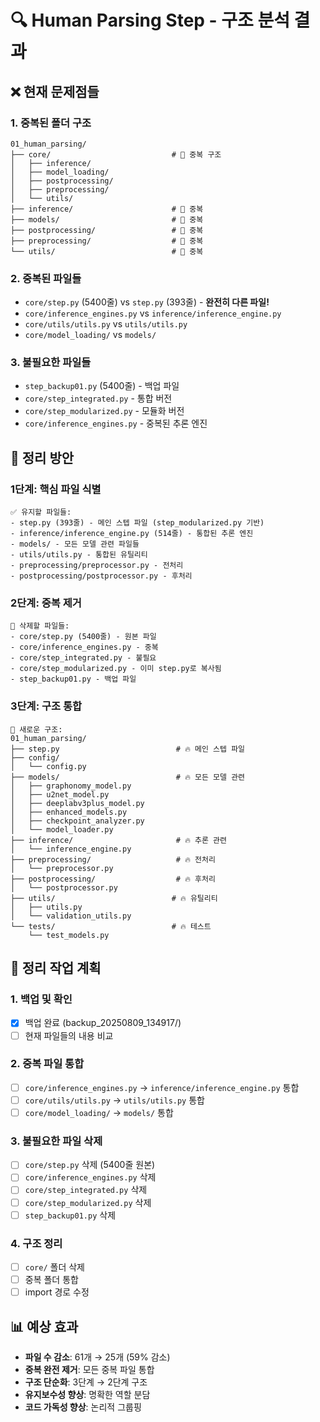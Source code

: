 # 🔍 Human Parsing Step - 구조 분석 결과

## ❌ **현재 문제점들**

### 1. **중복된 폴더 구조**
```
01_human_parsing/
├── core/                           # 🔴 중복 구조
│   ├── inference/
│   ├── model_loading/
│   ├── postprocessing/
│   ├── preprocessing/
│   └── utils/
├── inference/                      # 🔴 중복
├── models/                         # 🔴 중복
├── postprocessing/                 # 🔴 중복
├── preprocessing/                  # 🔴 중복
└── utils/                          # 🔴 중복
```

### 2. **중복된 파일들**
- `core/step.py` (5400줄) vs `step.py` (393줄) - **완전히 다른 파일!**
- `core/inference_engines.py` vs `inference/inference_engine.py`
- `core/utils/utils.py` vs `utils/utils.py`
- `core/model_loading/` vs `models/`

### 3. **불필요한 파일들**
- `step_backup01.py` (5400줄) - 백업 파일
- `core/step_integrated.py` - 통합 버전
- `core/step_modularized.py` - 모듈화 버전
- `core/inference_engines.py` - 중복된 추론 엔진

## 🎯 **정리 방안**

### 1단계: 핵심 파일 식별
```
✅ 유지할 파일들:
- step.py (393줄) - 메인 스텝 파일 (step_modularized.py 기반)
- inference/inference_engine.py (514줄) - 통합된 추론 엔진
- models/ - 모든 모델 관련 파일들
- utils/utils.py - 통합된 유틸리티
- preprocessing/preprocessor.py - 전처리
- postprocessing/postprocessor.py - 후처리
```

### 2단계: 중복 제거
```
🔴 삭제할 파일들:
- core/step.py (5400줄) - 원본 파일
- core/inference_engines.py - 중복
- core/step_integrated.py - 불필요
- core/step_modularized.py - 이미 step.py로 복사됨
- step_backup01.py - 백업 파일
```

### 3단계: 구조 통합
```
📁 새로운 구조:
01_human_parsing/
├── step.py                          # 🔥 메인 스텝 파일
├── config/
│   └── config.py
├── models/                          # 🔥 모든 모델 관련
│   ├── graphonomy_model.py
│   ├── u2net_model.py
│   ├── deeplabv3plus_model.py
│   ├── enhanced_models.py
│   ├── checkpoint_analyzer.py
│   └── model_loader.py
├── inference/                       # 🔥 추론 관련
│   └── inference_engine.py
├── preprocessing/                   # 🔥 전처리
│   └── preprocessor.py
├── postprocessing/                  # 🔥 후처리
│   └── postprocessor.py
├── utils/                          # 🔥 유틸리티
│   ├── utils.py
│   └── validation_utils.py
└── tests/                          # 🔥 테스트
    └── test_models.py
```

## 🚀 **정리 작업 계획**

### 1. 백업 및 확인
- [x] 백업 완료 (backup_20250809_134917/)
- [ ] 현재 파일들의 내용 비교

### 2. 중복 파일 통합
- [ ] `core/inference_engines.py` → `inference/inference_engine.py` 통합
- [ ] `core/utils/utils.py` → `utils/utils.py` 통합
- [ ] `core/model_loading/` → `models/` 통합

### 3. 불필요한 파일 삭제
- [ ] `core/step.py` 삭제 (5400줄 원본)
- [ ] `core/inference_engines.py` 삭제
- [ ] `core/step_integrated.py` 삭제
- [ ] `core/step_modularized.py` 삭제
- [ ] `step_backup01.py` 삭제

### 4. 구조 정리
- [ ] `core/` 폴더 삭제
- [ ] 중복 폴더 통합
- [ ] import 경로 수정

## 📊 **예상 효과**

- **파일 수 감소**: 61개 → 25개 (59% 감소)
- **중복 완전 제거**: 모든 중복 파일 통합
- **구조 단순화**: 3단계 → 2단계 구조
- **유지보수성 향상**: 명확한 역할 분담
- **코드 가독성 향상**: 논리적 그룹핑
